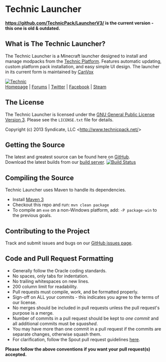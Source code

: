 Technic Launcher
===================

__**https://github.com/TechnicPack/LauncherV3/ is the current version - this one is old & outdated.**__

## What is The Technic Launcher?
The Technic Launcher is a Minecraft launcher designed to install and manage modpacks from the [Technic Platform][Homepage].
Features automatic updating, custom platform pack installation, and easy simple UI design.
The launcher in its current form is maintained by [CanVox](https://github.com/CannibalVox)

[![Technic][Logo]][Homepage]  
[Homepage] | [Forums] | [Twitter] | [Facebook] | [Steam]

## The License
The Technic Launcher is licensed under the [GNU General Public License Version 3][License]. Please see the `LICENSE.txt` file for details.

Copyright (c) 2013 Syndicate, LLC <<http://www.technicpack.net/>>

## Getting the Source
The latest and greatest source can be found here on [GitHub][Source].  
Download the latest builds from our [build server][Builds]. [![Build Status](http://build.technicpack.net/job/TechnicLauncher/badge/icon)](http://build.technicpack.net/job/TechnicLauncher/)

## Compiling the Source
Technic Launcher uses Maven to handle its dependencies.

* Install [Maven 3](http://maven.apache.org/download.html)
* Checkout this repo and run: `mvn clean package`
* To compile an `exe` on a non-Windows platform, add: `-P package-win` to the previous goals.

## Contributing to the Project
Track and submit issues and bugs on our [GitHub issues page][Issues].  

## Code and Pull Request Formatting
* Generally follow the Oracle coding standards.
* No spaces, only tabs for indentation.
* No trailing whitespaces on new lines.
* 200 column limit for readability.
* Pull requests must compile, work, and be formatted properly.
* Sign-off on ALL your commits - this indicates you agree to the terms of our license.
* No merges should be included in pull requests unless the pull request's purpose is a merge.
* Number of commits in a pull request should be kept to *one commit* and all additional commits must be *squashed*.
* You may have more than one commit in a pull request if the commits are separate changes, otherwise squash them.
* For clarification, follow the Spout pull request guidelines [here](http://spout.in/prguide).

**Please follow the above conventions if you want your pull request(s) accepted.**

[Logo]: http://i.imgur.com/PCI0pIo.png
[Homepage]: http://www.technicpack.net
[Forums]: http://forums.technicpack.net
[License]: http://www.gnu.org/licenses/gpl-3.0.txt
[Source]: https://github.com/TechnicPack/TechnicLauncher
[Builds]: http://build.technicpack.net/job/TechnicLauncher/
[Issues]: https://github.com/TechnicPack/TechnicLauncher/issues
[Twitter]: https://twitter.com/TechnicPack
[Facebook]: https://www.facebook.com/TechnicPack
[Steam]: http://steamcommunity.com/groups/technic-pack
